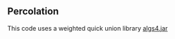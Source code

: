 ## Percolation

This code uses a weighted quick union library [algs4.jar](https://algs4.cs.princeton.edu/code/algs4.jar)
